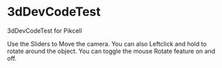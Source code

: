 # 3dDevCodeTest
3dDevCodeTest for Pikcell

Use the Sliders to Move the camera. 
You can also Leftclick and hold to rotate around the object. 
You can toggle the mouse Rotate feature on and off. 

